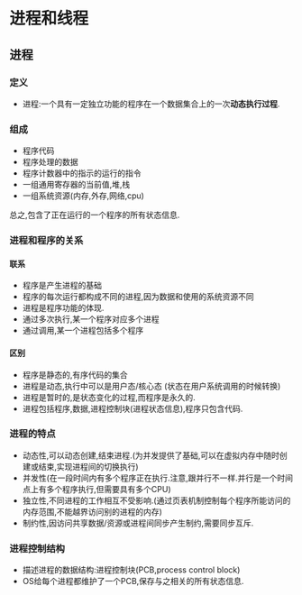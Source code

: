 # 进程和线程
## 进程
### 定义
* 进程:一个具有一定独立功能的程序在一个数据集合上的一次**动态执行过程**.

### 组成
* 程序代码
* 程序处理的数据
* 程序计数器中的指示的运行的指令
* 一组通用寄存器的当前值,堆,栈
* 一组系统资源(内存,外存,网络,cpu)

总之,包含了正在运行的一个程序的所有状态信息.

### 进程和程序的关系
#### 联系
* 程序是产生进程的基础
* 程序的每次运行都构成不同的进程,因为数据和使用的系统资源不同
* 进程是程序功能的体现.
* 通过多次执行,某一个程序对应多个进程
* 通过调用,某一个进程包括多个程序

#### 区别
* 程序是静态的,有序代码的集合
* 进程是动态,执行中可以是用户态/核心态 (状态在用户系统调用的时候转换)
* 进程是暂时的,是状态变化的过程,而程序是永久的.
* 进程包括程序,数据,进程控制块(进程状态信息),程序只包含代码.

### 进程的特点
* 动态性,可以动态创建,结束进程.(为并发提供了基础,可以在虚拟内存中随时创建或结束,实现进程间的切换执行)
* 并发性(在一段时间内有多个程序正在执行.注意,跟并行不一样.并行是一个时间点上有多个程序执行,但需要具有多个CPU)
* 独立性,不同进程的工作相互不受影响.(通过页表机制控制每个程序所能访问的内存范围,不能越界访问别的进程的内存)
* 制约性,因访问共享数据/资源或进程间同步产生制约,需要同步互斥.

### 进程控制结构
* 描述进程的数据结构:进程控制块(PCB,process control block)
* OS给每个进程都维护了一个PCB,保存与之相关的所有状态信息.
 